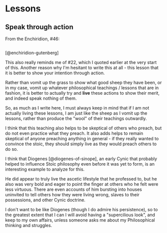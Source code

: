 # Lessons

## Speak through action

From the Enchiridion, #46:

```{.email include=src/enchiridion/enchiridion.txt startLine=1095 endLine=1112}
```
[@enchiridion-gutenberg]

This also really reminds me of #22, which I quoted earlier at the very start of
this. Another reason why I'm hesitant to write this at all - this lesson that
it is better to show your intention through action.

Rather than vomit up the grass to show what good sheep they have been, or in my
case, vomit up whatever philosophical teachings / lessons that are in fashion,
it is better to actually try and **live** these actions to show their merit,
and indeed speak nothing of them.

So, as much as I write here, I must always keep in mind that if I am not
actually living these lessons, I am just like the sheep as I vomit up the
lessons, rather than produce the "wool" of their teachings outwardly.

I think that this teaching also helps to be skeptical of others who preach, but
do not even practice what they preach. It also adds helps to remain skeptical
of anyone preaching anything in general - if they really wanted to convince the
stoic, they should simply live as they would preach others to do so.

I think that Diogenes [@diogenes-of-sinope], an early Cynic that probably helped
to influence Stoic philosophy even before it was yet to form, is an interesting
example to analyze for this.

He did appear to truly live the ascetic lifestyle that he professed to, but he
also was very bold and eager to point the finger at others who he felt were
less virtuous. There are even accounts of him bursting into houses uninvited to
tell others how they were living wrong, slaves to their possessions, and other
Cynic doctrine.

I don't want to be like Diogenes (though I do admire his persistence), so to
the greatest extent that I can I will avoid having a "supercilious look", and
keep to my own affairs, unless someone asks me about my Philosophical thinking
and struggles.
